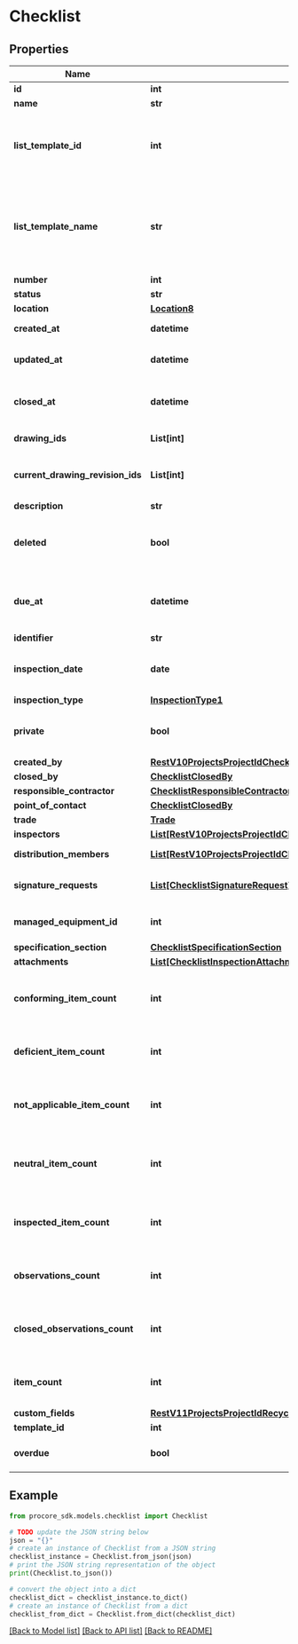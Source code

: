 # Checklist


## Properties

Name | Type | Description | Notes
------------ | ------------- | ------------- | -------------
**id** | **int** | ID | [optional] 
**name** | **str** | Name | [optional] 
**list_template_id** | **int** | Checklist Template ID from which this Checklist was created | [optional] 
**list_template_name** | **str** | Current name of the Checklist Template from which this Checklist was created | [optional] 
**number** | **int** | Number | [optional] 
**status** | **str** | Status | [optional] 
**location** | [**Location8**](Location8.md) |  | [optional] 
**created_at** | **datetime** | Timestamp of creation | [optional] 
**updated_at** | **datetime** | Timestamp of last update | [optional] 
**closed_at** | **datetime** | Timestamp of when inspection was closed | [optional] 
**drawing_ids** | **List[int]** | Array of Drawing IDs | [optional] 
**current_drawing_revision_ids** | **List[int]** | Array of Current Drawing Revision IDs | [optional] 
**description** | **str** | Description | [optional] 
**deleted** | **bool** | Indicates whether this Checklist has been deleted | [optional] 
**due_at** | **datetime** | Timestamp indicating when the Inspection is due | [optional] 
**identifier** | **str** | Identifier | [optional] 
**inspection_date** | **date** | Date that the inspection was performed | [optional] 
**inspection_type** | [**InspectionType1**](InspectionType1.md) |  | [optional] 
**private** | **bool** | Indicates whether this Checklist is private | [optional] 
**created_by** | [**RestV10ProjectsProjectIdChecklistListTemplatesPost201ResponseAllOfCreatedBy**](RestV10ProjectsProjectIdChecklistListTemplatesPost201ResponseAllOfCreatedBy.md) |  | [optional] 
**closed_by** | [**ChecklistClosedBy**](ChecklistClosedBy.md) |  | [optional] 
**responsible_contractor** | [**ChecklistResponsibleContractor**](ChecklistResponsibleContractor.md) |  | [optional] 
**point_of_contact** | [**ChecklistClosedBy**](ChecklistClosedBy.md) |  | [optional] 
**trade** | [**Trade**](Trade.md) |  | [optional] 
**inspectors** | [**List[RestV10ProjectsProjectIdChecklistListTemplatesPost201ResponseAllOfCreatedBy]**](RestV10ProjectsProjectIdChecklistListTemplatesPost201ResponseAllOfCreatedBy.md) | Inspectors | [optional] 
**distribution_members** | [**List[RestV10ProjectsProjectIdChecklistListTemplatesPost201ResponseAllOfCreatedBy]**](RestV10ProjectsProjectIdChecklistListTemplatesPost201ResponseAllOfCreatedBy.md) | Distribution Members | [optional] 
**signature_requests** | [**List[ChecklistSignatureRequest]**](ChecklistSignatureRequest.md) | Checklist Signature Requests | [optional] 
**managed_equipment_id** | **int** | Managed Equipment ID | [optional] 
**specification_section** | [**ChecklistSpecificationSection**](ChecklistSpecificationSection.md) |  | [optional] 
**attachments** | [**List[ChecklistInspectionAttachment]**](ChecklistInspectionAttachment.md) | Attachments | [optional] 
**conforming_item_count** | **int** | Number of Checklist Items with a status of &#x60;yes&#x60; | [optional] 
**deficient_item_count** | **int** | Number of Checklist Items with a status of &#x60;no&#x60; | [optional] 
**not_applicable_item_count** | **int** | Number of Checklist Items with a status of &#x60;n/a&#x60; | [optional] 
**neutral_item_count** | **int** | Number of Checklist Items with a status of &#x60;neutral&#x60; | [optional] 
**inspected_item_count** | **int** | Number of Checklist Items that have been inspected | [optional] 
**observations_count** | **int** | Number of Observations from this Checklist | [optional] 
**closed_observations_count** | **int** | Number of closed Observations pertaining to the Checklist | [optional] 
**item_count** | **int** | Number of Checklist Items within the Checklist | [optional] 
**custom_fields** | [**RestV11ProjectsProjectIdRecycleBinIncidentsWitnessStatementsGet200ResponseInnerCustomFields**](RestV11ProjectsProjectIdRecycleBinIncidentsWitnessStatementsGet200ResponseInnerCustomFields.md) |  | [optional] 
**template_id** | **int** | Template ID | [optional] 
**overdue** | **bool** | Checklist List overdue flag | [optional] 

## Example

```python
from procore_sdk.models.checklist import Checklist

# TODO update the JSON string below
json = "{}"
# create an instance of Checklist from a JSON string
checklist_instance = Checklist.from_json(json)
# print the JSON string representation of the object
print(Checklist.to_json())

# convert the object into a dict
checklist_dict = checklist_instance.to_dict()
# create an instance of Checklist from a dict
checklist_from_dict = Checklist.from_dict(checklist_dict)
```
[[Back to Model list]](../README.md#documentation-for-models) [[Back to API list]](../README.md#documentation-for-api-endpoints) [[Back to README]](../README.md)


